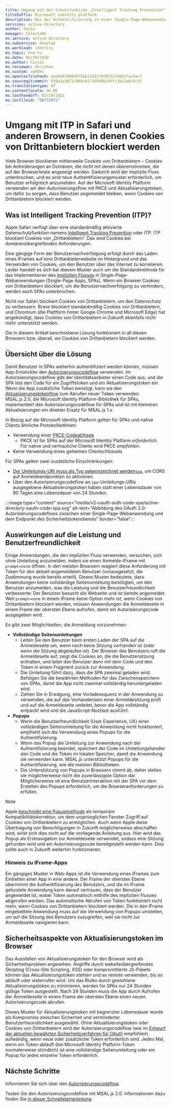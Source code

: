 ```yaml
---
title: Umgang mit der Schutzfunktion „Intelligent Tracking Prevention“ (ITP) in Safari | Azure
titleSuffix: Microsoft identity platform
description: Bei der Authentifizierung in einer Single-Page-Webanwendung (Single-Page App, SPA) sind keine Cookies von Drittanbietern mehr zulässig.
services: active-directory
author: hpsin
manager: CelesteDG
ms.service: active-directory
ms.subservice: develop
ms.workload: identity
ms.topic: how-to
ms.date: 05/19/2020
ms.author: hirsin
ms.reviewer: kkrishna
ms.custom: aaddev
ms.openlocfilehash: eed4e919684575bb2c63170d91517b661fac4acf
ms.sourcegitcommit: 910a1a38711966cb171050db245fc3b22abc8c5f
ms.translationtype: HT
ms.contentlocale: de-DE
ms.lasthandoff: 03/19/2021
ms.locfileid: "98753972"
---
```

# <a name="handle-itp-in-safari-and-other-browsers-where-third-party-cookies-are-blocked"></a>Umgang mit ITP in Safari und anderen Browsern, in denen Cookies von Drittanbietern blockiert werden

Viele Browser blockieren mittlerweile Cookies von Drittanbietern – Cookies bei Anforderungen an Domänen, die nicht mit denen übereinstimmen, die auf der Browserleiste angezeigt werden. Dadurch wird der implizite Fluss unterbrochen, und es sind neue Authentifizierungsmuster erforderlich, um Benutzer erfolgreich anzumelden. Auf der Microsoft Identity Platform verwenden wir den Autorisierungsflow mit PKCE und Aktualisierungstoken, um dafür zu sorgen, dass Benutzer angemeldet bleiben, wenn Cookies von Drittanbietern blockiert werden.

## <a name="what-is-intelligent-tracking-protection-itp"></a>Was ist Intelligent Tracking Prevention (ITP)?

Apple Safari verfügt über eine standardmäßig aktivierte Datenschutzfunktion namens [Intelligent Tracking Prevention](https://webkit.org/tracking-prevention-policy/) oder *ITP*. ITP blockiert Cookies von „Drittanbietern“. Das sind Cookies bei domänenübergreifenden Anforderungen.

Eine gängige Form der Benutzernachverfolgung erfolgt durch das Laden eines IFrames auf eine Drittanbieterwebsite im Hintergrund und das Verwenden von Cookies, um den Benutzer über das Internet zu korrelieren. Leider handelt es sich bei diesem Muster auch um die Standardmethode für das Implementieren des [impliziten Flusses](v2-oauth2-implicit-grant-flow.md) in Single-Page-Webanwendungen (Single-Page Apps, SPAs). Wenn ein Browser Cookies von Drittanbietern blockiert, um die Benutzernachverfolgung zu verhindern, werden auch SPAs unterbrochen.

Nicht nur Safari blockiert Cookies von Drittanbietern, um den Datenschutz zu verbessern. Brave blockiert standardmäßig Cookies von Drittanbietern, und Chromium (die Plattform hinter Google Chrome und Microsoft Edge) hat angekündigt, dass Cookies von Drittanbietern in Zukunft ebenfalls nicht mehr unterstützt werden.

Die in diesem Artikel beschriebene Lösung funktioniert in all diesen Browsern bzw. überall, wo Cookies von Drittanbietern blockiert werden.

## <a name="overview-of-the-solution"></a>Übersicht über die Lösung

Damit Benutzer in SPAs weiterhin authentifiziert werden können, müssen App-Entwickler den [Autorisierungscodeflow](v2-oauth2-auth-code-flow.md) verwenden. Im Autorisierungscodeflow gibt der Identitätsanbieter einen Code aus, und die SPA löst den Code für ein Zugriffstoken und ein Aktualisierungstoken ein. Wenn die App zusätzliche Token benötigt, kann sie den [Aktualisierungstokenflow](v2-oauth2-auth-code-flow.md#refresh-the-access-token) zum Abrufen neuer Token verwenden. MSAL.js 2.0, die Microsoft Identity Platform-Bibliothek für SPAs, implementiert den Autorisierungscodeflow für SPAs und ist mit kleineren Aktualisierungen ein direkter Ersatz für MSAL.js 1.x.

In Bezug auf die Microsoft Identity Platform gelten für SPAs und native Clients ähnliche Protokollleitlinien:

* Verwendung einer [PKCE-Codeabfrage](https://tools.ietf.org/html/rfc7636)
    * PKCE ist für SPAs auf der Microsoft Identity Platform *erforderlich*. Für native und vertrauliche Clients wird PKCE *empfohlen*.
* Keine Verwendung eines geheimen Clientschlüssels

Für SPAs gelten zwei zusätzliche Einschränkungen:

* [Der Umleitungs-URI muss als Typ gekennzeichnet werden`spa`](v2-oauth2-auth-code-flow.md#redirect-uri-setup-required-for-single-page-apps), um CORS auf Anmeldeendpunkten zu aktivieren.
* Über den Autorisierungscodeflow an `spa`-Umleitungs-URIs ausgegebene Aktualisierungstoken haben statt einer Lebensdauer von 90 Tagen eine Lebensdauer von 24 Stunden.

:::image type="content" source="media/v2-oauth-auth-code-spa/active-directory-oauth-code-spa.svg" alt-text="Abbildung des OAuth 2.0-Autorisierungscodeflows zwischen einer Single-Page-Webanwendung und dem Endpunkt des Sicherheitstokendiensts" border="false":::

## <a name="performance-and-ux-implications"></a>Auswirkungen auf die Leistung und Benutzerfreundlichkeit

Einige Anwendungen, die den impliziten Fluss verwenden, versuchen, sich ohne Umleitung anzumelden, indem sie einen Anmelde-IFrame mit `prompt=none` öffnen. In den meisten Browsern reagiert diese Anforderung mit Token für den aktuell angemeldeten Benutzer (vorausgesetzt, die Zustimmung wurde bereits erteilt). Dieses Muster bedeutete, dass Anwendungen keine vollständige Seitenumleitung benötigten, um den Benutzer anzumelden, was die Leistung und die Benutzerfreundlichkeit verbesserte: Der Benutzer besucht die Webseite und ist bereits angemeldet. Weil `prompt=none` in einem IFrame keine Option mehr ist, wenn Cookies von Drittanbietern blockiert werden, müssen Anwendungen die Anmeldeseite in einem Frame der obersten Ebene aufrufen, damit ein Autorisierungscode ausgegeben wird.

Es gibt zwei Möglichkeiten, die Anmeldung vorzunehmen:

* **Vollständige Seitenumleitungen**
    * Leiten Sie den Benutzer beim ersten Laden der SPA auf die Anmeldeseite um, wenn noch keine Sitzung vorhanden ist (oder wenn die Sitzung abgelaufen ist). Der Browser des Benutzers ruft die Anmeldeseite auf, zeigt die Cookies an, die die Benutzersitzung enthalten, und leitet den Benutzer dann mit dem Code und den Token in einem Fragment zurück zur Anwendung.
    * Die Umleitung führt dazu, dass die SPA zweimal geladen wird. Befolgen Sie die bewährten Methoden für das Zwischenspeichern von SPAs, damit die App nicht zweimal vollständig heruntergeladen wird.
    * Ziehen Sie in Erwägung, eine Vorladesequenz in der Anwendung zu verwenden, die auf das Vorhandensein einer Anmeldesitzung prüft und auf die Anmeldeseite umleitet, bevor die App vollständig entpackt wird und die JavaScript-Nutzlast ausführt.
* **Popups**
    * Wenn die Benutzerfreundlichkeit (User Experience, UX) einer vollständigen Seitenumleitung für die Anwendung nicht funktioniert, empfiehlt sich die Verwendung eines Popups für die Authentifizierung.
    * Wenn das Popup die Umleitung zur Anwendung nach der Authentifizierung beendet, speichert der Code im Umleitungshandler den Code und die Token im lokalen Speicher, damit die Anwendung sie verwenden kann. MSAL.js unterstützt Popups für die Authentifizierung, wie die meisten Bibliotheken.
    * Die Unterstützung von Popups in Browsern nimmt ab, daher stellen sie möglicherweise nicht die zuverlässigste Option dar. Möglicherweise ist eine Benutzerinteraktion mit der SPA vor dem Erstellen des Popups erforderlich, um die Browseranforderungen zu erfüllen.

>[!NOTE]
> Apple [beschreibt eine Popupmethode](https://webkit.org/blog/8311/intelligent-tracking-prevention-2-0/) als temporäre Kompatibilitätskorrektur, um dem ursprünglichen Fenster Zugriff auf Cookies von Drittanbietern zu ermöglichen. Auch wenn Apple diese Übertragung von Berechtigungen in Zukunft möglicherweise abschaffen wird, wirkt sich dies nicht auf die vorliegende Anleitung aus. Hier wird das Popup als Erstnavigation zur Anmeldeseite verwendet, sodass eine Sitzung gefunden wird und ein Autorisierungscode bereitgestellt werden kann. Dies sollte auch in Zukunft weiterhin funktionieren.

### <a name="a-note-on-iframe-apps"></a>Hinweis zu IFrame-Apps

Ein gängiges Muster in Web-Apps ist die Verwendung eines IFrames zum Einbetten einer App in eine andere. Der Frame der obersten Ebene übernimmt die Authentifizierung des Benutzers, und die im IFrame gehostete Anwendung kann darauf vertrauen, dass der Benutzer angemeldet ist, wobei Token automatisch mithilfe des impliziten Flusses abgerufen werden. Das automatische Abrufen von Token funktioniert nicht mehr, wenn Cookies von Drittanbietern blockiert werden. Die in den IFrame eingebettete Anwendung muss auf die Verwendung von Popups umstellen, um auf die Sitzung des Benutzers zuzugreifen, weil sie nicht zur Anmeldeseite navigieren kann.

## <a name="security-implications-of-refresh-tokens-in-the-browser"></a>Sicherheitsaspekte von Aktualisierungstoken im Browser

Das Ausstellen von Aktualisierungstoken für den Browser wird als Sicherheitsproblem angesehen. Angriffe durch websiteübergreifendes Skripting (Cross-Site Scripting, XSS) oder kompromittierte JS-Pakete können das Aktualisierungstoken stehlen und es remote verwenden, bis es abläuft oder widerrufen wird. Um das Risiko durch gestohlene Aktualisierungstoken zu minimieren, werden für SPAs nur 24 Stunden gültige Token ausgestellt. Nach 24 Stunden muss die App durch Aufrufen der Anmeldeseite in einem Frame der obersten Ebene einen neuen Autorisierungscode abrufen.

Dieses Muster für Aktualisierungstoken mit begrenzter Lebensdauer wurde als Kompromiss zwischen Sicherheit und verminderter Benutzerfreundlichkeit ausgewählt. Ohne Aktualisierungstoken oder Cookies von Drittanbietern wird der Autorisierungscodeflow (wie im [Entwurf der aktuellen bewährten Sicherheitsverfahren für OAuth](https://tools.ietf.org/html/draft-ietf-oauth-security-topics-14) empfohlen) aufwändig, wenn neue oder zusätzliche Token erforderlich sind. Jedes Mal, wenn ein Token abläuft (bei Microsoft Identity Platform-Token normalerweise stündlich) ist eine vollständige Seitenumleitung oder ein Popup für jedes einzelne Token erforderlich.

## <a name="next-steps"></a>Nächste Schritte

Informieren Sie sich über den [Autorisierungscodeflow](v2-oauth2-auth-code-flow.md).

Testen Sie den Autorisierungscodeflow mit MSAL.js 2.0. Informationen dazu finden Sie [in dieser Schnellstartanleitung](quickstart-v2-javascript-auth-code.md).
